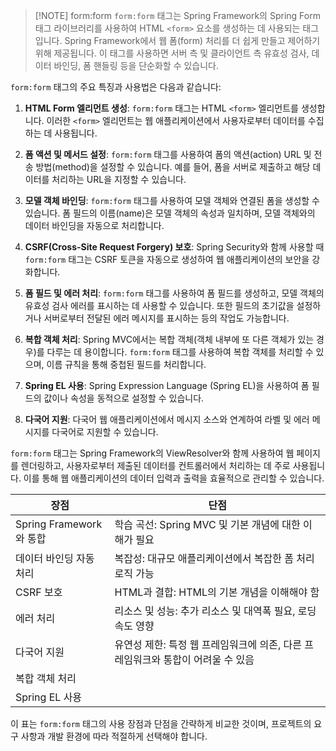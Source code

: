 
> [!NOTE] form:form
> `form:form` 태그는 Spring Framework의 Spring Form 태그 라이브러리를 사용하여 HTML `<form>` 요소를 생성하는 데 사용되는 태그입니다. 
> Spring Framework에서 웹 폼(form) 처리를 더 쉽게 만들고 제어하기 위해 제공됩니다. 
> 이 태그를 사용하면 서버 측 및 클라이언트 측 유효성 검사, 데이터 바인딩, 폼 핸들링 등을 단순화할 수 있습니다.

`form:form` 태그의 주요 특징과 사용법은 다음과 같습니다:

1. **HTML Form 엘리먼트 생성**: `form:form` 태그는 HTML `<form>` 엘리먼트를 생성합니다. 이러한 `<form>` 엘리먼트는 웹 애플리케이션에서 사용자로부터 데이터를 수집하는 데 사용됩니다.

2. **폼 액션 및 메서드 설정**: `form:form` 태그를 사용하여 폼의 액션(action) URL 및 전송 방법(method)을 설정할 수 있습니다. 예를 들어, 폼을 서버로 제출하고 해당 데이터를 처리하는 URL을 지정할 수 있습니다.

4. **모델 객체 바인딩**: `form:form` 태그를 사용하여 모델 객체와 연결된 폼을 생성할 수 있습니다. 폼 필드의 이름(name)은 모델 객체의 속성과 일치하며, 모델 객체와의 데이터 바인딩을 자동으로 처리합니다.

5. **CSRF(Cross-Site Request Forgery) 보호**: Spring Security와 함께 사용할 때 `form:form` 태그는 CSRF 토큰을 자동으로 생성하여 웹 애플리케이션의 보안을 강화합니다.

6. **폼 필드 및 에러 처리**: `form:form` 태그를 사용하여 폼 필드를 생성하고, 모델 객체의 유효성 검사 에러를 표시하는 데 사용할 수 있습니다. 또한 필드의 초기값을 설정하거나 서버로부터 전달된 에러 메시지를 표시하는 등의 작업도 가능합니다.

7. **복합 객체 처리**: Spring MVC에서는 복합 객체(객체 내부에 또 다른 객체가 있는 경우)를 다루는 데 용이합니다. `form:form` 태그를 사용하여 복합 객체를 처리할 수 있으며, 이름 규칙을 통해 중첩된 필드를 처리합니다.

8. **Spring EL 사용**: Spring Expression Language (Spring EL)을 사용하여 폼 필드의 값이나 속성을 동적으로 설정할 수 있습니다.

9. **다국어 지원**: 다국어 웹 애플리케이션에서 메시지 소스와 연계하여 라벨 및 에러 메시지를 다국어로 지원할 수 있습니다.

`form:form` 태그는 Spring Framework의 ViewResolver와 함께 사용하여 웹 페이지를 렌더링하고, 사용자로부터 제출된 데이터를 컨트롤러에서 처리하는 데 주로 사용됩니다. 이를 통해 웹 애플리케이션의 데이터 입력과 출력을 효율적으로 관리할 수 있습니다.



| 장점                                     | 단점                                                                                   |
|----------------------------------------|----------------------------------------------------------------------------------------|
| Spring Framework와 통합                  | 학습 곡선: Spring MVC 및 기본 개념에 대한 이해가 필요                                |
| 데이터 바인딩 자동 처리                   | 복잡성: 대규모 애플리케이션에서 복잡한 폼 처리 로직 가능                           |
| CSRF 보호                               | HTML과 결합: HTML의 기본 개념을 이해해야 함                                       |
| 에러 처리                               | 리소스 및 성능: 추가 리소스 및 대역폭 필요, 로딩 속도 영향                       |
| 다국어 지원                             | 유연성 제한: 특정 웹 프레임워크에 의존, 다른 프레임워크와 통합이 어려울 수 있음    |
| 복합 객체 처리                         |                                                                                        |
| Spring EL 사용                         |                                                                                        |

이 표는 `form:form` 태그의 사용 장점과 단점을 간략하게 비교한 것이며, 프로젝트의 요구 사항과 개발 환경에 따라 적절하게 선택해야 합니다.